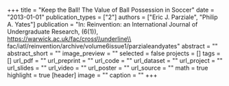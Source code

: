 +++
title = "Keep the Ball! The Value of Ball Possession in Soccer"
date = "2013-01-01"
publication_types = ["2"]
authors = ["Eric J. Parziale", "Philip A. Yates"]
publication = "In: Reinvention: an International Journal of Undergraduate Research, (6(1)), https://warwick.ac.uk/fac/cross\\underline\\ fac/iatl/reinvention/archive/volume6issue1/parzialeandyates"
abstract = ""
abstract_short = ""
image_preview = ""
selected = false
projects = []
tags = []
url_pdf = ""
url_preprint = ""
url_code = ""
url_dataset = ""
url_project = ""
url_slides = ""
url_video = ""
url_poster = ""
url_source = ""
math = true
highlight = true
[header]
image = ""
caption = ""
+++
